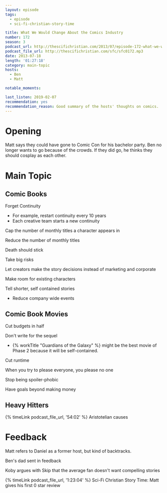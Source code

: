```yaml
---
layout: episode
tags:
  - episode
  - sci-fi-christian-story-time

title: What We Would Change About the Comics Industry
number: 172
season: 3
podcast_url: http://thescifichristian.com/2013/07/episode-172-what-we-would-change-about-the-comics-industry/
podcast_file_url: http://thescifichristian.com/sfc/sfc0172.mp3
date: 2013-07-18
length: '01:27:18'
category: main-topic
hosts:
  - Ben
  - Matt

notable_moments:

last_listen: 2019-02-07
recommendation: yes
recommendation_reason: Good summary of the hosts' thoughts on comics.
---
```

# Opening
Matt says they could have gone to Comic Con for his bachelor party. Ben no longer wants to go because of the crowds. If they did go, he thinks they should cosplay as each other. 



# Main Topic
## Comic Books
Forget Continuity
- For example, restart continuity every 10 years
- Each creative team starts a new continuity 

Cap the number of monthly titles a character appears in

Reduce the number of monthly titles

Death should stick

Take big risks

Let creators make the story decisions instead of marketing and corporate

Make room for existing characters

Tell shorter, self contained stories 
- Reduce company wide events



## Comic Book Movies

Cut budgets in half

Don't write for the sequel
<ul>
  <li>{% workTitle "Guardians of the Galaxy" %} might be the best movie of Phase 2 because it will be self-contained.</li>
</ul>

Cut runtime

When you try to please everyone, you please no one

Stop being spoiler-phobic

Have goals beyond making money


## Heavy Hitters
{% timeLink podcast_file_url, '54:02' %} Aristotelian causes



# Feedback
Matt refers to Daniel as a former host, but kind of backtracks. 

Ben's dad sent in feedback

Koby argues with Skip that the average fan doesn't want compelling stories

{% timeLink podcast_file_url, '1:23:04' %} Sci-Fi Christian Story Time: Matt gives his first 0 star review